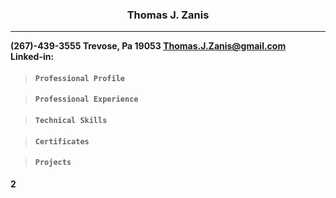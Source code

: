 
### <p align=center>  Thomas J. Zanis <br>
***
<b>(267)-439-3555         Trevose, Pa 19053           Thomas.J.Zanis@gmail.com<b><br>
Linked-in: 
>#### **```Professional Profile```**


>#### **```Professional Experience```**

>#### **```Technical Skills```**

>#### **```Certificates```**

>#### **```Projects```**

2
